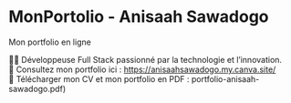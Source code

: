 # MonPortolio - Anisaah Sawadogo
Mon portfolio en ligne

👨‍💻 Développeuse Full Stack passionné par la technologie et l’innovation.  
🚀 Consultez mon portfolio ici : https://anisaahsawadogo.my.canva.site/  
📄 Télécharger mon CV et mon portfolio en PDF : portfolio-anisaah-sawadogo.pdf)  
